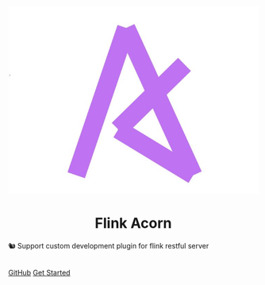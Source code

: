 ![logo](assets/images/logo.png)

<h1 align="center" style="font-weight: bold">
    Flink Acorn
</h1>

<p style="">
    🐿️ Support custom development plugin for flink restful server
</p>

<br/>

<div class="buttons">
  <a href="https://github.com/ispong/flink-acorn/" target="_blank"><span>GitHub</span></a>
  <a href="#/README"><span>Get Started</span></a>
</div>
